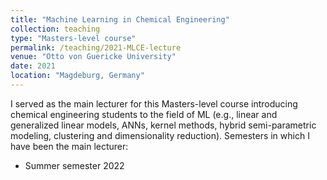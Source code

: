 ```yaml
---
title: "Machine Learning in Chemical Engineering"
collection: teaching
type: "Masters-level course"
permalink: /teaching/2021-MLCE-lecture
venue: "Otto von Guericke University"
date: 2021
location: "Magdeburg, Germany"
---
```


I served as the main lecturer for this Masters-level course introducing chemical engineering students to the field of ML (e.g., linear and generalized linear models, ANNs, kernel methods, hybrid semi-parametric modeling, clustering and dimensionality reduction).
Semesters in which I have been the main lecturer:
* Summer semester 2022
